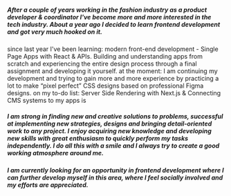 ##### After a couple of years working in the fashion industry as a product developer & coordinator I've become more and more interested in the tech industry. About a year ago I decided to learn frontend development and got very much hooked on it.

##### 
since last year I've been learning: modern front-end development - Single Page Apps with React & APIs. Building and understanding apps from scratch and experiencing the entire design process through a final assignment and developing it yourself. 
at the moment: I am continuing my development and trying to gain more and more experience by practicing a lot to make “pixel perfect” CSS designs based on professional Figma designs. 
on my to-do list: Server Side Rendering with Next.js & Connecting CMS systems to my apps is 

##### I am strong in finding new and creative solutions to problems, successful at implementing new strategies, designs and bringing detail-oriented work to any project. I enjoy acquiring new knowledge and developing new skills with great enthusiasm to quickly perform my tasks independently. I do all this with a smile and I always try to create a good working atmosphere around me.

##### I am currently looking for an opportunity in frontend development where I can further develop myself in this area, where I feel socially involved and my efforts are appreciated.
